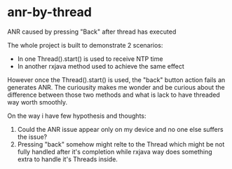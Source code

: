 # anr-by-thread
ANR caused by pressing "Back" after thread has executed

The whole project is built to demonstrate 2 scenarios:
* In one Thread().start() is used to receive NTP time
* In another rxjava method used to achieve the same effect

However once the Thread().start() is used, the "back" button action fails an generates ANR.
The curiousity makes me wonder and be curious about the difference between those two methods and what is lack 
to have threaded way worth smoothly.

On the way i have few hypothesis and thoughts:
1) Could the ANR issue appear only on my device and no one else suffers the issue?
2) Pressing "back" somehow might relte to the Thread which might be not fully handled after it's completion
while rxjava way does something extra to handle it's Threads inside.
